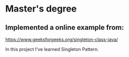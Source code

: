 # Master's degree 

## Implemented a online example from: 

https://www.geeksforgeeks.org/singleton-class-java/

In this project I've learned Singleton Pattern. 

